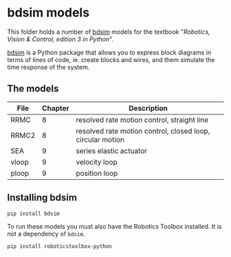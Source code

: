 # bdsim models

This folder holds a number of [bdsim](https://github.com/petercorke/bdsim) models for the textbook "_Robotics, Vision & Control, edition 3 in Python_".

[bdsim](https://github.com/petercorke/bdsim) is a Python package that allows you to express block diagrams in terms of lines of code, ie. create blocks and wires, and them simulate the time response of the system.

## The models

|File  |  Chapter |      Description  |
| ---- | -------- | ----------------- |
| RRMC | 8        | resolved rate motion control, straight line |
| RRMC2 | 8       | resolved rate motion control, closed loop, circular motion |
| SEA  | 9       | series elastic actuator |
| vloop | 9      | velocity loop    |
| ploop | 9      | position loop    |


## Installing bdsim

```
pip install bdsim
```

To run these models you must also have the Robotics Toolbox installed.  It is not a dependency of `bdsim`.

```
pip install roboticstoolbox-python
```